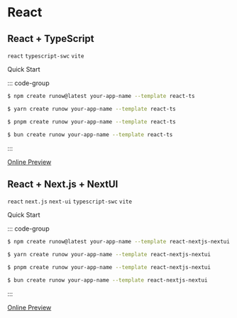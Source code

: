 # React

## React + TypeScript

`react` `typescript-swc` `vite`

Quick Start

::: code-group

```bash [npm]
$ npm create runow@latest your-app-name --template react-ts
```

```bash [Yarn]
$ yarn create runow your-app-name --template react-ts
```

```bash [pnpm]
$ pnpm create runow your-app-name --template react-ts
```

```bash [Bun]
$ bun create runow your-app-name --template react-ts
```

:::

[Online Preview](https://demo.runow.dev/react-ts)


## React + Next.js + NextUI


`react` `next.js` `next-ui` `typescript-swc` `vite`

Quick Start

::: code-group

```bash [npm]
$ npm create runow@latest your-app-name --template react-nextjs-nextui
```

```bash [Yarn]
$ yarn create runow your-app-name --template react-nextjs-nextui
```

```bash [pnpm]
$ pnpm create runow your-app-name --template react-nextjs-nextui
```

```bash [Bun]
$ bun create runow your-app-name --template react-nextjs-nextui
```

:::

[Online Preview](https://demo.runow.dev/react-nextjs-nextui)
